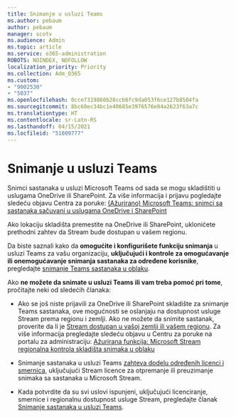 ```yaml
---
title: Snimanje u usluzi Teams
ms.author: pebaum
author: pebaum
manager: scotv
ms.audience: Admin
ms.topic: article
ms.service: o365-administration
ROBOTS: NOINDEX, NOFOLLOW
localization_priority: Priority
ms.collection: Adm_O365
ms.custom:
- "9002530"
- "5037"
ms.openlocfilehash: 0cce7319860b28ccb6fc9da053f6ce127b8504fa
ms.sourcegitcommit: 8bc60ec34bc1e40685e3976576e04a2623f63a7c
ms.translationtype: HT
ms.contentlocale: sr-Latn-RS
ms.lasthandoff: 04/15/2021
ms.locfileid: "51809777"
---
```

# <a name="recording-in-teams"></a>Snimanje u usluzi Teams

Snimci sastanaka u usluzi Microsoft Teams od sada se mogu skladištiti u uslugama OneDrive ili SharePoint. Za više informacija i prijavu pogledajte sledeću objavu Centra za poruke: [(Ažurirano) Microsoft Teams: snimci sa sastanaka sačuvani u uslugama OneDrive i SharePoint](https://portal.microsoft.com/Adminportal/Home?ref=MessageCenter&id=MC222640)

Ako lokaciju skladišta premestite na OneDrive ili SharePoint, uklonićete prethodni zahtev da Stream bude dostupan u vašem regionu.

Da biste saznali kako da **omogućite i konfigurišete funkciju snimanja** u usluzi Teams za vašu organizaciju, **uključujući i kontrole za omogućavanje ili onemogućavanje snimanja sastanaka za određene korisnike**, pregledajte [snimanje Teams sastanaka u oblaku](https://docs.microsoft.com/microsoftteams/cloud-recording).

Ako **ne možete da snimate u usluzi Teams ili vam treba pomoć pri tome**, pročitajte neki od sledećih članaka:

- Ako se još niste prijavili za OneDrive ili SharePoint skladište za snimanje Teams sastanaka, ove mogućnosti se oslanjaju na dostupnost usluge Stream prema regionu i zemlji. Ako ne možete da snimite sastanak, proverite da li je [Stream dostupan u vašoj zemlji ili vašem regionu](https://docs.microsoft.com/stream/faq#which-regions-does-microsoft-stream-host-my-data-in). Za više informacija pregledajte sledeću objavu u Centru za poruke na portalu za administraciju: [Ažurirana funkcija: Microsoft Stream regionalna kontrola skladišta snimaka u oblaku](https://admin.microsoft.com/AdminPortal/Home#/MessageCenter?id=MC214327)

- Snimanje sastanaka u usluzi Teams [zahteva dodelu određenih licenci i smernica](https://docs.microsoft.com/microsoftteams/cloud-recording#prerequisites-for-teams-cloud-meeting-recording), uključujući Stream licence za otpremanje ili preuzimanje snimaka sa sastanaka u Microsoft Stream.

- Kada potvrdite da su svi uslovi ispunjeni, uključujući licenciranje, smernice i regionalnu dostupnost usluge Stream, pregledajte članak [Snimanje sastanaka u usluzi Teams](https://support.office.com/article/34dfbe7f-b07d-4a27-b4c6-de62f1348c24).
